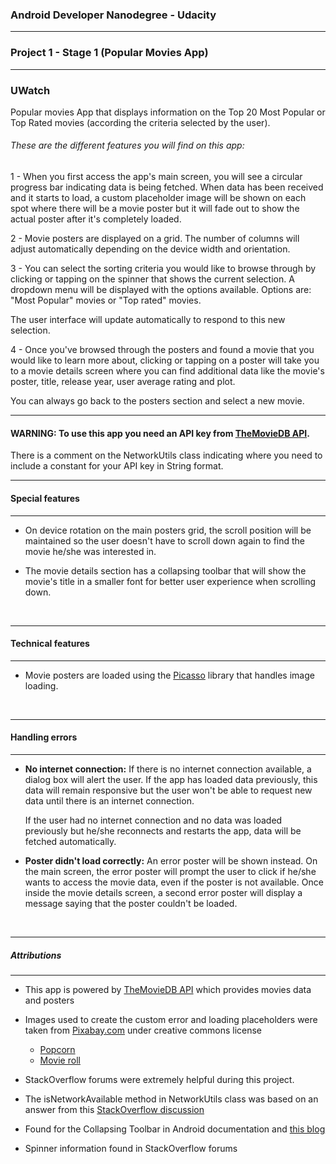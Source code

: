 ### Android Developer Nanodegree - Udacity
---
### Project 1 - Stage 1 (Popular Movies App)
---

### UWatch

Popular movies App that displays information on the Top 20 Most Popular or Top Rated movies (according the criteria selected by the user).

###### These are the different features you will find on this app:

1 - When you first access the app's main screen, you will see a circular progress bar indicating data is being fetched. When data has been received and it starts to load, a custom placeholder image will be shown on each spot where there will be a movie poster but it will fade out to show the actual poster after it's completely loaded.

2 - Movie posters are displayed on a grid. The number of columns will adjust automatically depending on the device width and orientation.

3 -  You can select the sorting criteria you would like to browse through by clicking or tapping on the spinner that shows the current selection. A dropdown menu will be displayed with the options available. Options are: "Most Popular" movies or "Top rated" movies. 

The user interface will update automatically to respond to this new selection.

4 - Once you've browsed through the posters and found a movie that you would like to learn more about, clicking or tapping on a poster will take you to a movie details screen where you can find additional data like the movie's poster, title, release year, user average rating and plot. 

You can always go back to the posters section and select a new movie.

---
#### WARNING: To use this app you need an API key from [TheMovieDB API](https://www.themoviedb.org/).
There is a comment on the NetworkUtils class indicating where you need to include a constant for your API key in String format.

----

#### Special features
---
- On device rotation on the main posters grid, the scroll position will be maintained so the user doesn't have to scroll down again to find the movie he/she was interested in.

- The movie details section has a collapsing toolbar that will show the movie's title in a smaller font for better user experience when scrolling down.

<br>

---

#### Technical features
---

- Movie posters are loaded using the [Picasso](http://square.github.io/picasso/) library that handles image loading.

<br>

---
#### Handling errors
---

- **No internet connection:**  If there is no internet connection available, a dialog box will alert the user. If the app has loaded data previously, this data will remain responsive but the user won't be able to request new data until there is an internet connection. 

    If the user had no internet connection and no data was loaded previously but he/she reconnects and restarts the app, data will be fetched automatically.

- **Poster didn't load correctly:** An error poster will be shown instead. On the main screen, the error poster will prompt the user to click if he/she wants to access the movie data, even if the poster is not available. Once inside the movie details screen, a second error poster will display a message saying that the poster couldn't be loaded. 

<br>

---

##### Attributions
---

- This app is powered by [TheMovieDB API](https://www.themoviedb.org/) which provides movies data and posters

- Images used to create the custom error and loading placeholders were taken from [Pixabay.com](https://pixabay.com/) under creative commons license

    - [Popcorn](https://pixabay.com/en/popcorn-buttered-cinema-corn-food-155602/)
    - [Movie roll](https://pixabay.com/en/filmstrip-film-frames-camera-film-33429/)


- StackOverflow forums were extremely helpful during this project.

- The  isNetworkAvailable method in NetworkUtils class was based on an answer from this [StackOverflow discussion](https://stackoverflow.com/questions/4238921/detect-whether-there-is-an-internet-connection-available-on-android)  

- Found for the Collapsing Toolbar in Android documentation and [this blog](http://blog.grafixartist.com/toolbar-animation-with-android-design-support-library/)

- Spinner information found in StackOverflow forums
